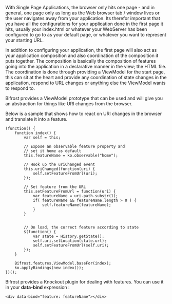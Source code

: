 With Single Page Applications, the browser only hits one page - and in general, one page only as long as the Web browser tab / window lives or the user navigates away from your application. Its therefor important that you have all the configurations for your application done in the first page it hits, usually your index.html or whatever your WebServer has been configured to go to as your default page, or whatever you want to represent your starting URL.

In addition to configuring your application, the first page will also act as your application composition and also coordination of the composition it puts together. The composition is basically the composition of features going into the application in a declarative manner in the view; the HTML file. The coordination is done through providing a ViewModel for the start page, this can sit at the heart and provide any coordination of state changes in the application, respond to URL changes or anything else the ViewModel wants to respond to.

Bifrost provides a ViewModel prototype that can be used and will give you an abstraction for things like URI changes from the browser. 

Below is a sample that shows how to react on URI changes in the browser and translate it into a feature.

	(function() {
		function index() {
			var self = this;

			// Expose an observable feature property and 
			// set it home as default
			this.featureName = ko.observable("home");

			// Hook up the uriChanged event
			this.uriChanged(function(uri) {
				self.setFeatureFromUrl(uri);
			});

			// Set feature from the URL
			this.setFeatureFromUrl = function(uri) {
				var featureName = uri.path.substr(1);
				if( featureName && featureName.length > 0 ) {
					self.featureName(featureName);
				}
			}


			// On load, the correct feature according to state
			$(function() {
				var state = History.getState();
				self.uri.setLocation(state.url);
				self.setFeatureFromUrl(self.uri);
			});
		}

		Bifrost.features.ViewModel.baseFor(index);
		ko.applyBindings(new index());
	})();
	
Bifrost provides a Knockout plugin for dealing with features. You can use it in your **data-bind** expression :

	<div data-bind="feature: featureName"></div>
	
